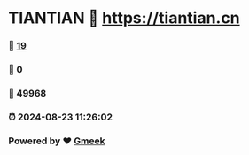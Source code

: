 # TIANTIAN :link: https://tiantian.cn 
### :page_facing_up: [19](https://tiantian.cn/tag.html) 
### :speech_balloon: 0 
### :hibiscus: 49968 
### :alarm_clock: 2024-08-23 11:26:02 
### Powered by :heart: [Gmeek](https://github.com/Meekdai/Gmeek)
